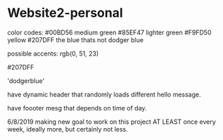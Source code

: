 # Website2-personal

color codes:
#00BD56 medium green
#85EF47 lighter green
#F9FD50 yellow
#207DFF the blue thats not dodger blue

possible accents:
rgb(0, 51, 23)

#207DFF 

'dodgerblue'

have dynamic header that randomly loads different hello message.

have foooter mesg that depends on time of day.

6/8/2019
    making new goal to work on this project AT LEAST once every week, ideally more, but certainly not less.